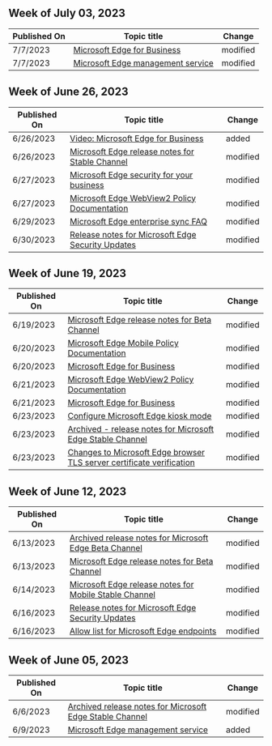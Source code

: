 <!-- This file is generated automatically each week. Changes made to this file will be overwritten.-->



## Week of July 03, 2023


| Published On |Topic title | Change |
|------|------------|--------|
| 7/7/2023 | [Microsoft Edge for Business](/DeployEdge/microsoft-edge-for-business) | modified |
| 7/7/2023 | [Microsoft Edge management service](/DeployEdge/microsoft-edge-management-service) | modified |


## Week of June 26, 2023


| Published On |Topic title | Change |
|------|------------|--------|
| 6/26/2023 | [Video: Microsoft Edge for Business](/DeployEdge/microsoft-edge-video-msedge-for-business) | added |
| 6/26/2023 | [Microsoft Edge release notes for Stable Channel](/DeployEdge/microsoft-edge-relnote-stable-channel) | modified |
| 6/27/2023 | [Microsoft Edge security for your business](/DeployEdge/ms-edge-security-for-business) | modified |
| 6/27/2023 | [Microsoft Edge WebView2 Policy Documentation](/DeployEdge/microsoft-edge-webview-policies) | modified |
| 6/29/2023 | [Microsoft Edge enterprise sync FAQ](/DeployEdge/microsoft-edge-enterprise-sync-faq) | modified |
| 6/30/2023 | [Release notes for Microsoft Edge Security Updates](/DeployEdge/microsoft-edge-relnotes-security) | modified |


## Week of June 19, 2023


| Published On |Topic title | Change |
|------|------------|--------|
| 6/19/2023 | [Microsoft Edge release notes for Beta Channel](/DeployEdge/microsoft-edge-relnote-beta-channel) | modified |
| 6/20/2023 | [Microsoft Edge Mobile Policy Documentation](/DeployEdge/microsoft-edge-mobile-policies) | modified |
| 6/20/2023 | [Microsoft Edge for Business](/DeployEdge/microsoft-edge-for-business) | modified |
| 6/21/2023 | [Microsoft Edge WebView2 Policy Documentation](/DeployEdge/microsoft-edge-webview-policies) | modified |
| 6/21/2023 | [Microsoft Edge for Business](/DeployEdge/microsoft-edge-for-business) | modified |
| 6/23/2023 | [Configure Microsoft Edge kiosk mode](/DeployEdge/microsoft-edge-configure-kiosk-mode) | modified |
| 6/23/2023 | [Archived - release notes for Microsoft Edge Stable Channel](/DeployEdge/microsoft-edge-relnote-archive-mobile-stable-channel) | modified |
| 6/23/2023 | [Changes to Microsoft Edge browser TLS server certificate verification](/DeployEdge/microsoft-edge-security-cert-verification) | modified |


## Week of June 12, 2023


| Published On |Topic title | Change |
|------|------------|--------|
| 6/13/2023 | [Archived release notes for Microsoft Edge Beta Channel](/DeployEdge/microsoft-edge-relnote-archive-beta-channel) | modified |
| 6/13/2023 | [Microsoft Edge release notes for Beta Channel](/DeployEdge/microsoft-edge-relnote-beta-channel) | modified |
| 6/14/2023 | [Microsoft Edge release notes for Mobile Stable Channel](/DeployEdge/microsoft-edge-relnote-mobile-stable-channel) | modified |
| 6/16/2023 | [Release notes for Microsoft Edge Security Updates](/DeployEdge/microsoft-edge-relnotes-security) | modified |
| 6/16/2023 | [Allow list for Microsoft Edge endpoints](/DeployEdge/microsoft-edge-security-endpoints) | modified |


## Week of June 05, 2023


| Published On |Topic title | Change |
|------|------------|--------|
| 6/6/2023 | [Archived release notes for Microsoft Edge Stable Channel](/DeployEdge/microsoft-edge-relnote-archive-stable-channel) | modified |
| 6/9/2023 | [Microsoft Edge management service](/DeployEdge/microsoft-edge-management-service) | added |
